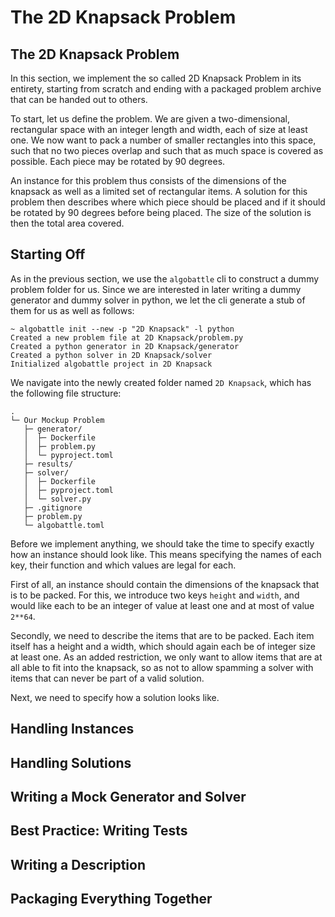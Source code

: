 # The 2D Knapsack Problem
## The 2D Knapsack Problem
In this section, we implement the so called 2D Knapsack Problem in its entirety,
starting from scratch and ending with a packaged problem archive that
can be handed out to others.

To start, let us define the problem. We are given a two-dimensional, rectangular
space with an integer length and width, each of size at least one. We now
want to pack a number of smaller rectangles into this space, such that no two 
pieces overlap and such that as much space is covered as possible. Each
piece may be rotated by 90 degrees.

An instance for this problem thus consists of the dimensions of the knapsack as
well as a limited set of rectangular items. A solution for this problem then
describes where which piece should be placed and if it should be rotated by 90
degrees before being placed. The size of the solution is then the total area
covered.

## Starting Off
As in the previous section, we use the `algobattle` cli to construct a dummy
problem folder for us. Since we are interested in later writing a dummy
generator and dummy solver in python, we let the cli generate a stub of them
for us as well as follows:

```console
~ algobattle init --new -p "2D Knapsack" -l python
Created a new problem file at 2D Knapsack/problem.py
Created a python generator in 2D Knapsack/generator
Created a python solver in 2D Knapsack/solver
Initialized algobattle project in 2D Knapsack
```

We navigate into the newly created folder named `2D Knapsack`, which has the
following file structure:

``` { .sh .no-copy }
.
└─ Our Mockup Problem
   ├─ generator/
   │  ├─ Dockerfile
   │  ├─ problem.py
   │  └─ pyproject.toml
   ├─ results/
   ├─ solver/
   │  ├─ Dockerfile
   │  ├─ pyproject.toml
   │  └─ solver.py
   ├─ .gitignore
   ├─ problem.py
   └─ algobattle.toml
```

Before we implement anything, we should take the time to specify exactly how
an instance should look like. This means specifying the names of each key,
their function and which values are legal for each.

First of all, an instance should contain the dimensions of the knapsack that is
to be packed. For this, we introduce two keys `height` and `width`, and would
like each to be an integer of value at least one and at most of value `2**64`.

Secondly, we need to describe the items that are to be packed. Each item itself
has a height and a width, which should again each be of integer size at least
one. As an added restriction, we only want to allow items that are at all able
to fit into the knapsack, so as not to allow spamming a solver with items that
can never be part of a valid solution.

Next, we need to specify how a solution looks like.

## Handling Instances

## Handling Solutions

## Writing a Mock Generator and Solver

## Best Practice: Writing Tests

## Writing a Description

## Packaging Everything Together